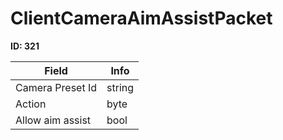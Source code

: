 # ClientCameraAimAssistPacket

__ID: 321__



<table><thead><tr><th>Field</th><th>Info</th></tr></thead><tbody>
<tr><td>Camera Preset Id</td><td>string</td></tr>
<tr><td>Action</td><td>byte</td></tr>
<tr><td>Allow aim assist</td><td>bool</td></tr>
</tbody></table>